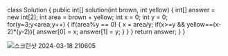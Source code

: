   class Solution {
    public int[] solution(int brown, int yellow) {
       int[] answer = new int[2];
        int area = brown + yellow;
        int x = 0;
        int y = 0;
        for(y=3;y<area;y++) {
        	if(area%y == 0) {
        		x = area/y;
        		if(x>=y && yellow==(x-2)*(y-2)){
        			answer[0] = x;
        			answer[1] = y;
        		}
        	}
        }
        return answer;
    }
} 


![스크린샷 2024-03-18 210605](https://github.com/Ajaewoo/codingTest/assets/95599247/3d089cbd-c4a5-438c-af29-ddedfc2aaa66)
